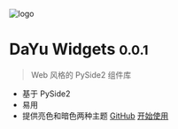 ![logo](../_media/logo.svg)

# DaYu Widgets <small>0.0.1</small>

> Web 风格的 PySide2 组件库

* 基于 PySide2
* 易用
* 提供亮色和暗色两种主题
[GitHub](https://github.com/yangyanzhao/dayu_widgets)
[开始使用](/zh-cn/README.md)
